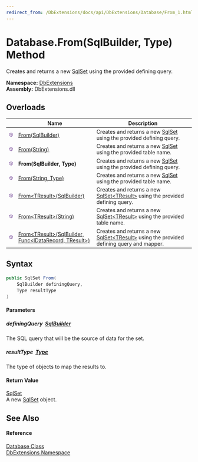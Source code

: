 ```yaml
---
redirect_from: /DbExtensions/docs/api/DbExtensions/Database/From_1.html
---
```


Database.From(SqlBuilder, Type) Method
======================================
Creates and returns a new [SqlSet][1] using the provided defining query.
  
**Namespace:** [DbExtensions][2]  
**Assembly:** DbExtensions.dll

Overloads
---------

|                  | Name                                                             | Description                                                                                     |
| ---------------- | ---------------------------------------------------------------- | ----------------------------------------------------------------------------------------------- |
| ![Public method] | [From(SqlBuilder)][3]                                            | Creates and returns a new [SqlSet][1] using the provided defining query.                        |
| ![Public method] | [From(String)][4]                                                | Creates and returns a new [SqlSet][1] using the provided table name.                            |
| ![Public method] | **From(SqlBuilder, Type)**                                       | Creates and returns a new [SqlSet][1] using the provided defining query.                        |
| ![Public method] | [From(String, Type)][5]                                          | Creates and returns a new [SqlSet][1] using the provided table name.                            |
| ![Public method] | [From&lt;TResult>(SqlBuilder)][6]                                | Creates and returns a new [SqlSet&lt;TResult>][7] using the provided defining query.            |
| ![Public method] | [From&lt;TResult>(String)][8]                                    | Creates and returns a new [SqlSet&lt;TResult>][7] using the provided table name.                |
| ![Public method] | [From&lt;TResult>(SqlBuilder, Func&lt;IDataRecord, TResult>)][9] | Creates and returns a new [SqlSet&lt;TResult>][7] using the provided defining query and mapper. |


Syntax
------

```csharp
public SqlSet From(
	SqlBuilder definingQuery,
	Type resultType
)
```

#### Parameters

##### *definingQuery*  [SqlBuilder][10]
The SQL query that will be the source of data for the set.

##### *resultType*  [Type][11]
The type of objects to map the results to.

#### Return Value
[SqlSet][1]  
A new [SqlSet][1] object.

See Also
--------

#### Reference
[Database Class][12]  
[DbExtensions Namespace][2]  

[1]: ../SqlSet/README.md
[2]: ../README.md
[3]: From.md
[4]: From_2.md
[5]: From_3.md
[6]: From__1.md
[7]: ../SqlSet_1/README.md
[8]: From__1_2.md
[9]: From__1_1.md
[10]: ../SqlBuilder/README.md
[11]: https://learn.microsoft.com/dotnet/api/system.type
[12]: README.md
[Public method]: ../../icons/pubmethod.svg "Public method"